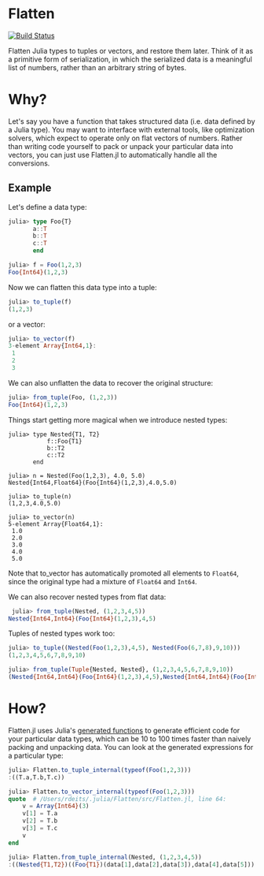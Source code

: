 # Flatten

[![Build Status](https://travis-ci.org/rdeits/Flatten.jl.svg?branch=master)](https://travis-ci.org/rdeits/Flatten.jl)

Flatten Julia types to tuples or vectors, and restore them later. Think of it as a primitive form of serialization, in which the serialized data is a meaningful list of numbers, rather than an arbitrary string of bytes. 

# Why?

Let's say you have a function that takes structured data (i.e. data defined by a Julia type). You may want to interface with external tools, like optimization solvers, which expect to operate only on flat vectors of numbers. Rather than writing code yourself to pack or unpack your particular data into vectors, you can just use Flatten.jl to automatically handle all the conversions.

## Example

Let's define a data type:

```julia
julia> type Foo{T}
       a::T
       b::T
       c::T
       end

julia> f = Foo(1,2,3)
Foo{Int64}(1,2,3)
```

Now we can flatten this data type into a tuple:

```julia
julia> to_tuple(f)
(1,2,3)
```

or a vector:

```julia
julia> to_vector(f)
3-element Array{Int64,1}:
 1
 2
 3
```

We can also unflatten the data to recover the original structure:

```julia
julia> from_tuple(Foo, (1,2,3))
Foo{Int64}(1,2,3)
```

Things start getting more magical when we introduce nested types:

```
julia> type Nested{T1, T2}
           f::Foo{T1}
           b::T2
           c::T2
       end

julia> n = Nested(Foo(1,2,3), 4.0, 5.0)
Nested{Int64,Float64}(Foo{Int64}(1,2,3),4.0,5.0)

julia> to_tuple(n)
(1,2,3,4.0,5.0)

julia> to_vector(n)
5-element Array{Float64,1}:
 1.0
 2.0
 3.0
 4.0
 5.0
```

Note that to_vector has automatically promoted all elements to `Float64`, since the original type had a mixture of `Float64` and `Int64`.

We can also recover nested types from flat data:

```julia
 julia> from_tuple(Nested, (1,2,3,4,5))
Nested{Int64,Int64}(Foo{Int64}(1,2,3),4,5)
```

Tuples of nested types work too:

```julia
julia> to_tuple((Nested(Foo(1,2,3),4,5), Nested(Foo(6,7,8),9,10)))
(1,2,3,4,5,6,7,8,9,10)

julia> from_tuple(Tuple{Nested, Nested}, (1,2,3,4,5,6,7,8,9,10))
(Nested{Int64,Int64}(Foo{Int64}(1,2,3),4,5),Nested{Int64,Int64}(Foo{Int64}(6,7,8),9,10))
```

# How? 

Flatten.jl uses Julia's [generated functions](http://docs.julialang.org/en/release-0.4/manual/metaprogramming/#generated-functions) to generate efficient code for your particular data types, which can be 10 to 100 times faster than naively packing and unpacking data. You can look at the generated expressions for a particular type:

```julia
julia> Flatten.to_tuple_internal(typeof(Foo(1,2,3)))
:((T.a,T.b,T.c))

julia> Flatten.to_vector_internal(typeof(Foo(1,2,3)))
quote  # /Users/rdeits/.julia/Flatten/src/Flatten.jl, line 64:
    v = Array{Int64}(3)
    v[1] = T.a
    v[2] = T.b
    v[3] = T.c
    v
end

julia> Flatten.from_tuple_internal(Nested, (1,2,3,4,5))
:((Nested{T1,T2})((Foo{T1})(data[1],data[2],data[3]),data[4],data[5]))
```

